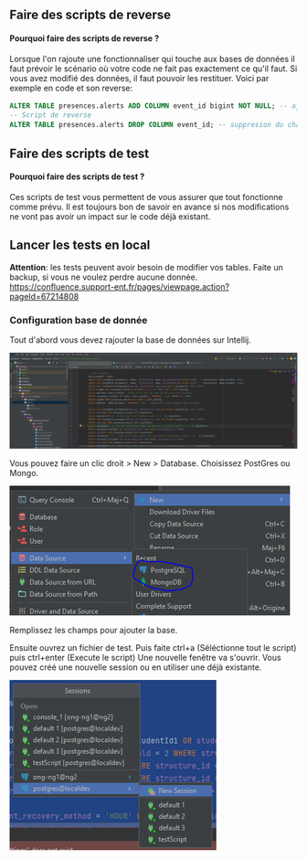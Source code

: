## Faire des scripts de reverse

#### Pourquoi faire des scripts de reverse ?
Lorsque l'on rajoute une fonctionnaliser qui touche aux bases de données il faut prévoir le scénario où votre code ne fait pas exactement ce qu'il faut.
Si vous avez modifié des données, il faut pouvoir les restituer.
Voici par exemple en code et son reverse:
```sql
ALTER TABLE presences.alerts ADD COLUMN event_id bigint NOT NULL; -- ajout d'un champ en base
-- Script de reverse
ALTER TABLE presences.alerts DROP COLUMN event_id; -- suppresion du champ
``` 

## Faire des scripts de test

#### Pourquoi faire des scripts de test ?
Ces scripts de test vous permettent de vous assurer que tout fonctionne comme prévu.
Il est toujours bon de savoir en avance si nos modifications ne vont pas avoir un impact sur le code déjà existant.

## Lancer les tests en local

**Attention**: les tests peuvent avoir besoin de modifier vos tables. Faite un backup, si vous ne voulez perdre aucune donnée.
https://confluence.support-ent.fr/pages/viewpage.action?pageId=67214808

### Configuration base de donnée
Tout d'abord vous devez rajouter la base de données sur Intellij.

![img.png](../image/img.png)

Vous pouvez faire un clic droit > New > Database. Choisissez PostGres ou Mongo.

![img_1.png](../image/img_1.png)

Remplissez les champs pour ajouter la base.

Ensuite ouvrez un fichier de test. Puis faite ctrl+a (Séléctionne tout le script) puis ctrl+enter (Execute le script)
Une nouvelle fenêtre va s'ouvrir. Vous pouvez créé une nouvelle session ou en utiliser une déjà existante.

![img_2.png](../image/img_2.png)
